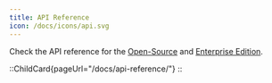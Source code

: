 ```yaml
---
title: API Reference
icon: /docs/icons/api.svg
---
```


Check the API reference for the [Open-Source](../13.api-reference/open-source.md) and [Enterprise Edition](../13.api-reference/enterprise.md).

::ChildCard{pageUrl="/docs/api-reference/"}
::